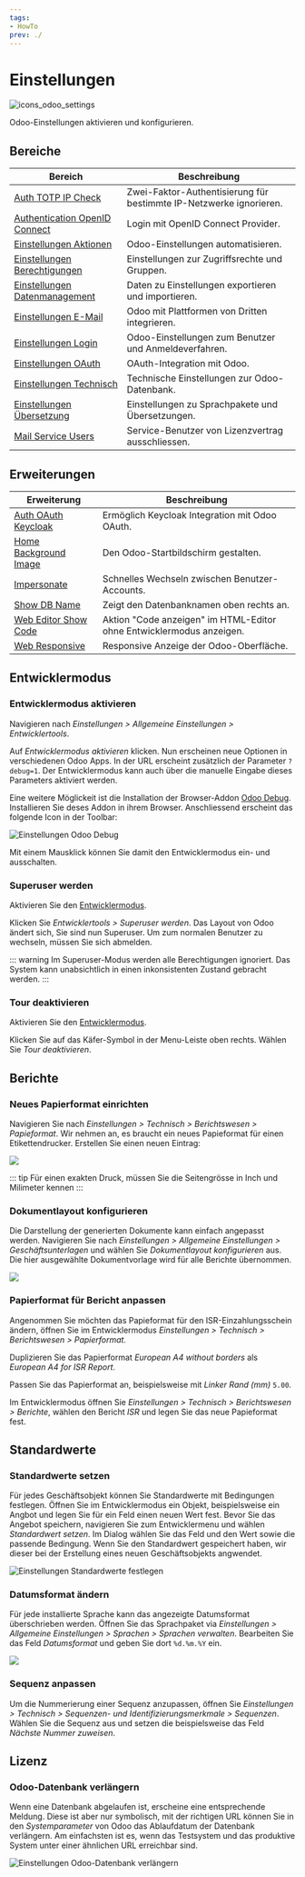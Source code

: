 ```yaml
---
tags:
- HowTo
prev: ./
---
```

# Einstellungen
![icons_odoo_settings](assets/icons_odoo_settings.png)

Odoo-Einstellungen aktivieren und konfigurieren.

## Bereiche

| Bereich                                                               | Beschreibung                                                       |
| --------------------------------------------------------------------- | ------------------------------------------------------------------ |
| [Auth TOTP IP Check](Auth%20TOTP%20IP%20Check.md)                     | Zwei-Faktor-Authentisierung für bestimmte IP-Netzwerke ignorieren. |
| [Authentication OpenID Connect](Authentication%20OpenID%20Connect.md) | Login mit OpenID Connect Provider.                                 |
| [Einstellungen Aktionen](Einstellungen%20Aktionen.md)                 | Odoo-Einstellungen automatisieren.                                 |
| [Einstellungen Berechtigungen](Einstellungen%20Berechtigungen.md)     | Einstellungen zur Zugriffsrechte und Gruppen.                      |
| [Einstellungen Datenmanagement](Einstellungen%20Datenmanagement.md)   | Daten zu Einstellungen exportieren und importieren.                |
| [Einstellungen E-Mail](Einstellungen%20E-Mail.md)                     | Odoo mit Plattformen von Dritten integrieren.                      |
| [Einstellungen Login](Einstellungen%20Login.md)                       | Odoo-Einstellungen zum Benutzer und Anmeldeverfahren.              |
| [Einstellungen OAuth](Einstellungen%20OAuth.md)                       | OAuth-Integration mit Odoo.                                        |
| [Einstellungen Technisch](Einstellungen%20Technisch.md)               | Technische Einstellungen zur Odoo-Datenbank.                       |
| [Einstellungen Übersetzung](Einstellungen%20Übersetzung.md)           | Einstellungen zu Sprachpakete und Übersetzungen.                   |
| [Mail Service Users](Mail%20Service%20Users.md)                       | Service-Benutzer von Lizenzvertrag ausschliessen.                  |

## Erweiterungen

| Erweiterung                                           | Beschreibung                                                         |
| ----------------------------------------------------- | -------------------------------------------------------------------- |
| [Auth OAuth Keycloak](Auth%20OAuth%20Keycloak)        | Ermöglich Keycloak Integration mit Odoo OAuth.                       |
| [Home Background Image](Home%20Background%20Image.md) | Den Odoo-Startbildschirm gestalten.                                  |
| [Impersonate](Impersonate.md)                         | Schnelles Wechseln zwischen Benutzer-Accounts.                       |
| [Show DB Name](Show%20DB%20Name.md)                   | Zeigt den Datenbanknamen oben rechts an.                             |
| [Web Editor Show Code](Web%20Editor%20Show%20Code.md) | Aktion "Code anzeigen" im HTML-Editor ohne Entwicklermodus anzeigen. |
| [Web Responsive](Web%20Responsive.md)                 | Responsive Anzeige der Odoo-Oberfläche.                              |

## Entwicklermodus

### Entwicklermodus aktivieren

Navigieren nach *Einstellungen > Allgemeine Einstellungen > Entwicklertools*.

Auf *Entwicklermodus aktivieren* klicken. Nun erscheinen neue Optionen in verschiedenen Odoo Apps. In der URL erscheint zusätzlich der Parameter `?debug=1`. Der Entwicklermodus kann auch über die manuelle Eingabe dieses Parameters aktiviert werden.

Eine weitere Möglickeit ist die Installation der Browser-Addon [Odoo Debug](https://www.droggol.com/odoo-tools). Installieren Sie deses Addon in ihrem Browser. Anschliessend erscheint das folgende Icon in der Toolbar:

![Einstellungen Odoo Debug](assets/Einstellungen%20Odoo%20Debug.png)

Mit einem Mausklick können Sie damit den Entwicklermodus ein- und ausschalten.

### Superuser werden

Aktivieren Sie den [Entwicklermodus](Einstellungen.md#Entwicklermodus%20aktivieren).

Klicken Sie *Entwicklertools > Superuser werden*. Das Layout von Odoo ändert sich, Sie sind nun Superuser. Um zum normalen Benutzer zu wechseln, müssen Sie sich abmelden.

::: warning
Im Superuser-Modus werden alle Berechtigungen ignoriert. Das System kann unabsichtlich in einen inkonsistenten Zustand gebracht werden.
:::

### Tour deaktivieren

Aktivieren Sie den [Entwicklermodus](Einstellungen.md#Entwicklermodus%20aktivieren).

Klicken Sie auf das Käfer-Symbol in der Menu-Leiste oben rechts. Wählen Sie *Tour deaktivieren*.

## Berichte

### Neues Papierformat einrichten

Navigieren Sie nach *Einstellungen > Technisch > Berichtswesen > Papieformat*. Wir nehmen an, es braucht ein neues Papieformat für einen Etikettendrucker. Erstellen Sie einen neuen Eintrag:

![](assets/Neues%20Papierformat.png)

::: tip
Für einen exakten Druck, müssen Sie die Seitengrösse in Inch und Milimeter kennen
:::

### Dokumentlayout konfigurieren

Die Darstellung der generierten Dokumente kann einfach angepasst werden. Navigieren Sie nach *Einstellungen > Allgemeine Einstellungen > Geschäftsunterlagen* und wählen Sie *Dokumentlayout konfigurieren* aus. Die hier ausgewählte Dokumentvorlage wird für alle Berichte übernommen.

![](assets/Einstellungen%20Dokumentlayout.png)

### Papierformat für Bericht anpassen

Angenommen Sie möchten das Papieformat für den ISR-Einzahlungsschein ändern, öffnen Sie im Entwicklermodus *Einstellungen > Technisch > Berichtswesen > Papierformat.*

Duplizieren Sie das Papierformat *European A4 without borders* als *European A4 for ISR Report*.

Passen Sie das Papierformat an, beispielsweise mit *Linker Rand (mm)* `5.00`.

Im Entwicklermodus öffnen Sie *Einstellungen > Technisch > Berichtswesen > Berichte*, wählen den Bericht *ISR* und legen Sie das neue Papieformat fest.

## Standardwerte

### Standardwerte setzen

Für jedes Geschäftsobjekt können Sie Standardwerte mit Bedingungen festlegen. Öffnen Sie im Entwicklermodus ein Objekt, beispielsweise ein Angbot und legen Sie für ein Feld einen neuen Wert fest. Bevor Sie das Angebot speichern, navigieren Sie zum Entwicklermenu und wählen *Standardwert setzen*. Im Dialog wählen Sie das Feld und den Wert sowie die passende Bedingung. Wenn Sie den Standardwert gespeichert haben, wir dieser bei der Erstellung eines neuen Geschäftsobjekts angwendet.

![Einstellungen Standardwerte festlegen](assets/Einstellungen%20Standardwerte%20festlegen.gif)

### Datumsformat ändern

Für jede installierte Sprache kann das angezeigte Datumsformat überschrieben werden. Öffnen Sie das Sprachpaket via *Einstellungen > Allgemeine Einstellungen > Sprachen > Sprachen verwalten*. Bearbeiten Sie das Feld *Datumsformat* und geben Sie dort `%d.%m.%Y` ein.

![](assets/Einstellung%20Datumsformat.png)

### Sequenz anpassen

Um die Nummerierung einer Sequenz anzupassen, öffnen Sie *Einstellungen > Technisch > Sequenzen- und Identifizierungsmerkmale > Sequenzen*. Wählen Sie die Sequenz aus und setzen die beispielsweise das Feld *Nächste Nummer zuweisen*.

## Lizenz

### Odoo-Datenbank verlängern

Wenn eine Datenbank abgelaufen ist, erscheine eine entsprechende Meldung. Diese ist aber nur symbolisch, mit der richtigen URL können Sie in den *Systemparameter* von Odoo das Ablaufdatum der Datenbank verlängern. Am einfachsten ist es, wenn das Testsystem und das produktive System unter einer ähnlichen URL erreichbar sind.

![Einstellungen Odoo-Datenbank verlängern](assets/Einstellungen%20Odoo-Datenbank%20verlängern.gif)